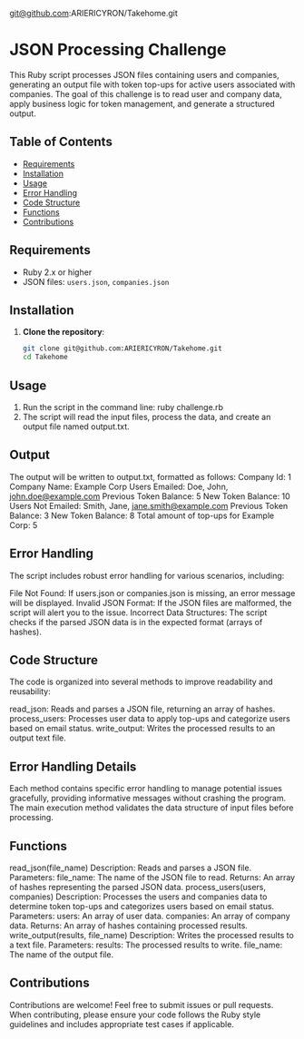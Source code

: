 git@github.com:ARIERICYRON/Takehome.git

# JSON Processing Challenge

This Ruby script processes JSON files containing users and companies, generating an output file with token top-ups for active users associated with companies. The goal of this challenge is to read user and company data, apply business logic for token management, and generate a structured output.

## Table of Contents

- [Requirements](#requirements)
- [Installation](#installation)
- [Usage](#usage)
- [Error Handling](#error-handling)
- [Code Structure](#code-structure)
- [Functions](#functions)
- [Contributions](#contributions)

## Requirements

- Ruby 2.x or higher
- JSON files: `users.json`, `companies.json`

## Installation

1. **Clone the repository**:
   ```bash
   git clone git@github.com:ARIERICYRON/Takehome.git
   cd Takehome

## Usage
1. Run the script in the command line:
ruby challenge.rb
2. The script will read the input files, process the data, and create an output file named output.txt.
## Output
The output will be written to output.txt, formatted as follows:
Company Id: 1
Company Name: Example Corp
Users Emailed:
    Doe, John, john.doe@example.com
      Previous Token Balance: 5
      New Token Balance: 10
Users Not Emailed:
    Smith, Jane, jane.smith@example.com
      Previous Token Balance: 3
      New Token Balance: 8
Total amount of top-ups for Example Corp: 5
## Error Handling
The script includes robust error handling for various scenarios, including:

File Not Found: If users.json or companies.json is missing, an error message will be displayed.
Invalid JSON Format: If the JSON files are malformed, the script will alert you to the issue.
Incorrect Data Structures: The script checks if the parsed JSON data is in the expected format (arrays of hashes).

## Code Structure
The code is organized into several methods to improve readability and reusability:

read_json: Reads and parses a JSON file, returning an array of hashes.
process_users: Processes user data to apply top-ups and categorize users based on email status.
write_output: Writes the processed results to an output text file.

## Error Handling Details
Each method contains specific error handling to manage potential issues gracefully, providing informative messages without crashing the program.
The main execution method validates the data structure of input files before processing.

## Functions
read_json(file_name)
Description: Reads and parses a JSON file.
Parameters:
file_name: The name of the JSON file to read.
Returns: An array of hashes representing the parsed JSON data.
process_users(users, companies)
Description: Processes the users and companies data to determine token top-ups and categorizes users based on email status.
Parameters:
users: An array of user data.
companies: An array of company data.
Returns: An array of hashes containing processed results.
write_output(results, file_name)
Description: Writes the processed results to a text file.
Parameters:
results: The processed results to write.
file_name: The name of the output file.

## Contributions
Contributions are welcome! Feel free to submit issues or pull requests. When contributing, please ensure your code follows the Ruby style guidelines and includes appropriate test cases if applicable.
